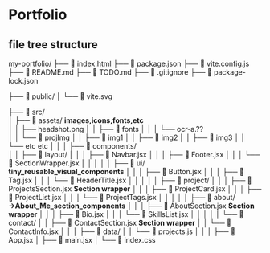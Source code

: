 # Portfolio

## file tree structure 
my-portfolio/
├── 📄 index.html
├── 📄 package.json
├── 📄 vite.config.js
├── 📄 README.md
├── 📄 TODO.md
├── 📄 .gitignore
├── 📄 package-lock.json

├── 📁 public/
│   └── 📄 vite.svg

├── 📁 src/                                       
│   ├── 📁 assets/     **images,icons,fonts,etc**                         
│   │   ├── headshot.png
│   │   ├── 📁 fonts
│   │   │   └── ocr-a.??         
│   │   └── 📁 projImg 
│   │       ├── 📄 img1 
│   │       ├── 📄 img2
│   │       ├── 📄 img3
│   │       └── etc etc
│   │
│   ├── 📁 components/                                            
│   │   ├── 📁 layout/
│   │   │   ├── 📄 Navbar.jsx
│   │   │   ├── 📄 Footer.jsx
│   │   │   └── 📄 SectionWrapper.jsx
│   │   │
│   │   ├── 📁 ui/ **tiny_reusable_visual_components**
│   │   │   ├── 📄 Button.jsx
│   │   │   ├── 📄 Tag.jsx
│   │   │   └── 📄 HeaderTitle.jsx
│   │   │
│   │   ├── 📁 project/
│   │   │   ├── 📄 ProjectsSection.jsx  **Section wrapper**
│   │   │   ├── 📄 ProjectCard.jsx
│   │   │   ├── 📄 ProjectList.jsx
│   │   │   └── 📄 ProjectTags.jsx
│   │   │
│   │   ├── 📁 about/ **→About_Me_section_components**
│   │   │   ├── 📄 AboutSection.jsx     **Section wrapper**
│   │   │   ├── 📄 Bio.jsx
│   │   │   └── 📄 SkillsList.jsx
│   │   │
│   │   └── 📁 contact/
│   │       ├── 📄 ContactSection.jsx   **Section wrapper**
│   │       └── 📄 ContactInfo.jsx
│   │
│   ├── 📁 data/
│   │   └── 📄 projects.js
│   │
│   ├── 📄 App.jsx
│   ├── 📄 main.jsx
│   └── 📄 index.css
